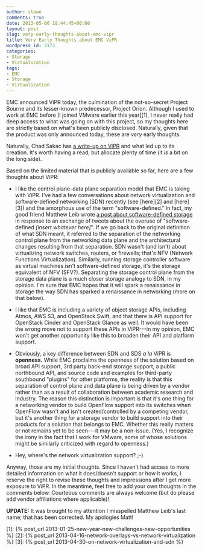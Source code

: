 ```yaml
---
author: slowe
comments: true
date: 2013-05-06 18:44:45+00:00
layout: post
slug: very-early-thoughts-about-emc-vipr
title: Very Early Thoughts about EMC ViPR
wordpress_id: 3173
categories:
- Storage
- Virtualization
tags:
- EMC
- Storage
- Virtualization
---
```


EMC announced ViPR today, the culmination of the not-so-secret Project Bourne and its lesser-known predecessor, Project Orion. Although I used to work at EMC before [I joined VMware earlier this year][1], I never really had deep access to what was going on with this project, so my thoughts here are strictly based on what's been publicly disclosed. Naturally, given that the product was only announced today, these are _very_ early thoughts.

Naturally, Chad Sakac has [a write-up on ViPR](http://virtualgeek.typepad.com/virtual_geek/2013/05/storage-virtualization-platform-re-imagined.html) and what led up to its creation. It's worth having a read, but allocate plenty of time (it _is_ a bit on the long side).

Based on the limited material that is publicly available so far, here are a few thoughts about ViPR:

* I like the control plane-data plane separation model that EMC is taking with ViPR. I've had a few conversations about network virtualization and software-defined networking (SDN) recently (see [here][2] and [here][3]) and the amorphous use of the term "software-defined." In fact, my good friend Matthew Leib wrote [a post about software-defined storage](http://virtuallytiedtomydesktop.wordpress.com/2013/05/03/software-defined-storage-what-does-that-mean-to-me-anyway/) in response to an exchange of tweets about the overuse of "software-defined _[insert whatever here]_". If we go back to the original definition of what SDN meant, it referred to the separation of the networking control plane from the networking data plane and the architectural changes resulting from that separation. SDN wasn't (and isn't) about virtualizing network switches, routers, or firewalls; that's NFV (Network Functions Virtualization). Similarly, running storage controller software as virtual machines isn't software-defined storage, it's the storage equivalent of NFV (SFV?). Separating the storage control plane from the storage data plane is a much closer storage analogy to SDN, in my opinion. I'm sure that EMC hopes that it will spark a renaissance in storage the way SDN has sparked a renaissance in networking (more on that below).

* I like that EMC is including a variety of object storage APIs, including Atmos, AWS S3, and OpenStack Swift, and that there is API support for OpenStack Cinder and OpenStack Glance as well. It would have been the wrong move not to support these APIs in ViPR---in my opinion, EMC won't get another opportunity like this to broaden their API and platform support.

* Obviously, a key difference between SDN and SDS _a la_ ViPR is **openness.** While EMC proclaims the openness of the solution based on broad API support, 3rd party back-end storage support, a public northbound API, and source code and examples for third-party southbound "plugins" for other platforms, the reality is that this separation of control plane and data plane is being driven by a vendor rather than as a result of collaboration between academic research and industry. The reason this distinction is important is that it's one thing for a networking vendor to build OpenFlow support into its switches when OpenFlow wasn't and isn't created/controlled by a competing vendor, but it's another thing for a storage vendor to build support into their products for a solution that belongs to EMC. Whether this really matters or not remains yet to be seen---it may be a non-issue. (Yes, I recognize the irony in the fact that I work for VMware, some of whose solutions might be similarly criticized with regard to openness.)

* Hey, where's the network virtualization support? ;-)

Anyway, those are my initial thoughts. Since I haven't had access to more detailed information on what it does/doesn't support or how it works, I reserve the right to revise these thoughts and impressions after I get more exposure to ViPR. In the meantime, feel free to add your own thoughts in the comments below. Courteous comments are always welcome (but do please add vendor affiliations where applicable)!

**UPDATE:** It was brought to my attention I misspelled Matthew Leib's last name; that has been corrected. My apologies Matt!

[1]: {% post_url 2013-01-25-new-year-new-challenges-new-opportunities %}
[2]: {% post_url 2013-04-16-network-overlays-vs-network-virtualization %}
[3]: {% post_url 2013-04-30-on-network-virtualization-and-sdn %}
